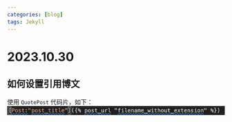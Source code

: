 ```yaml
---
categories: [blog]
tags: Jekyll
---
```

# 2023.10.30
## 如何设置引用博文
使用 `QuotePost` 代码片，如下：
![](2023-10-30-13-46-48.png)